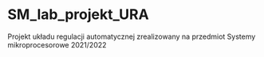 # SM_lab_projekt_URA
Projekt układu regulacji automatycznej zrealizowany na przedmiot Systemy mikroprocesorowe 2021/2022
